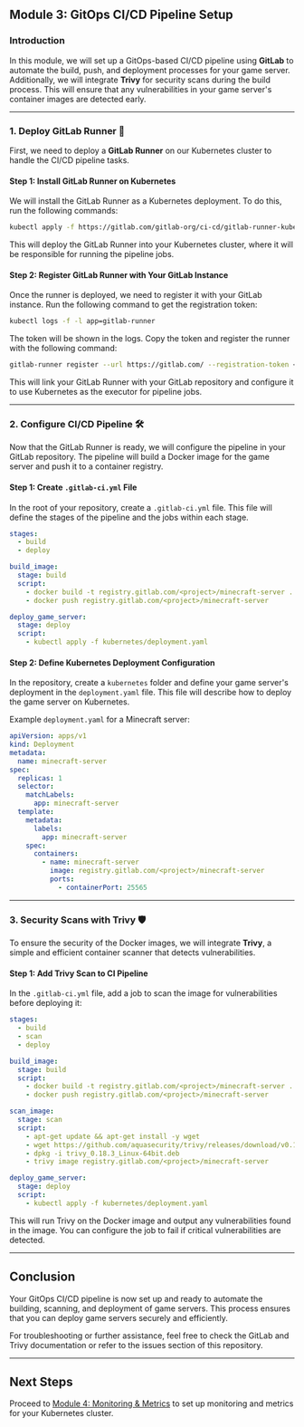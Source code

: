 ## Module 3: GitOps CI/CD Pipeline Setup

### Introduction

In this module, we will set up a GitOps-based CI/CD pipeline using **GitLab** to automate the build, push, and deployment processes for your game server. Additionally, we will integrate **Trivy** for security scans during the build process. This will ensure that any vulnerabilities in your game server's container images are detected early.

---

### 1. Deploy GitLab Runner 🚀

First, we need to deploy a **GitLab Runner** on our Kubernetes cluster to handle the CI/CD pipeline tasks.  

#### Step 1: Install GitLab Runner on Kubernetes

We will install the GitLab Runner as a Kubernetes deployment. To do this, run the following commands: 
 
```bash
kubectl apply -f https://gitlab.com/gitlab-org/ci-cd/gitlab-runner-kubernetes/raw/master/deployment.yaml
```

This will deploy the GitLab Runner into your Kubernetes cluster, where it will be responsible for running the pipeline jobs.

#### Step 2: Register GitLab Runner with Your GitLab Instance 
 
Once the runner is deployed, we need to register it with your GitLab instance. Run the following command to get the registration token:

```bash
kubectl logs -f -l app=gitlab-runner
```

The token will be shown in the logs. Copy the token and register the runner with the following command:

```bash
gitlab-runner register --url https://gitlab.com/ --registration-token <your-token> --executor kubernetes
```

This will link your GitLab Runner with your GitLab repository and configure it to use Kubernetes as the executor for pipeline jobs.

---

### 2. Configure CI/CD Pipeline 🛠️

Now that the GitLab Runner is ready, we will configure the pipeline in your GitLab repository. The pipeline will build a Docker image for the game server and push it to a container registry.

#### Step 1: Create `.gitlab-ci.yml` File

In the root of your repository, create a `.gitlab-ci.yml` file. This file will define the stages of the pipeline and the jobs within each stage.

```yaml
stages:
  - build
  - deploy

build_image:
  stage: build
  script:
    - docker build -t registry.gitlab.com/<project>/minecraft-server .
    - docker push registry.gitlab.com/<project>/minecraft-server

deploy_game_server:
  stage: deploy
  script:
    - kubectl apply -f kubernetes/deployment.yaml
```

#### Step 2: Define Kubernetes Deployment Configuration

In the repository, create a `kubernetes` folder and define your game server's deployment in the `deployment.yaml` file. This file will describe how to deploy the game server on Kubernetes.

Example `deployment.yaml` for a Minecraft server:

```yaml
apiVersion: apps/v1
kind: Deployment
metadata:
  name: minecraft-server
spec:
  replicas: 1
  selector:
    matchLabels:
      app: minecraft-server
  template:
    metadata:
      labels:
        app: minecraft-server
    spec:
      containers:
        - name: minecraft-server
          image: registry.gitlab.com/<project>/minecraft-server
          ports:
            - containerPort: 25565
```

---

### 3. Security Scans with Trivy 🛡️

To ensure the security of the Docker images, we will integrate **Trivy**, a simple and efficient container scanner that detects vulnerabilities.

#### Step 1: Add Trivy Scan to CI Pipeline

In the `.gitlab-ci.yml` file, add a job to scan the image for vulnerabilities before deploying it:

```yaml
stages:
  - build
  - scan
  - deploy

build_image:
  stage: build
  script:
    - docker build -t registry.gitlab.com/<project>/minecraft-server .
    - docker push registry.gitlab.com/<project>/minecraft-server

scan_image:
  stage: scan
  script:
    - apt-get update && apt-get install -y wget
    - wget https://github.com/aquasecurity/trivy/releases/download/v0.18.3/trivy_0.18.3_Linux-64bit.deb
    - dpkg -i trivy_0.18.3_Linux-64bit.deb
    - trivy image registry.gitlab.com/<project>/minecraft-server

deploy_game_server:
  stage: deploy
  script:
    - kubectl apply -f kubernetes/deployment.yaml
```

This will run Trivy on the Docker image and output any vulnerabilities found in the image. You can configure the job to fail if critical vulnerabilities are detected.

---

## Conclusion

Your GitOps CI/CD pipeline is now set up and ready to automate the building, scanning, and deployment of game servers. This process ensures that you can deploy game servers securely and efficiently. 

For troubleshooting or further assistance, feel free to check the GitLab and Trivy documentation or refer to the issues section of this repository.

---

## Next Steps

Proceed to [Module 4: Monitoring & Metrics](#module-4-monitoring--metrics) to set up monitoring and metrics for your Kubernetes cluster.

